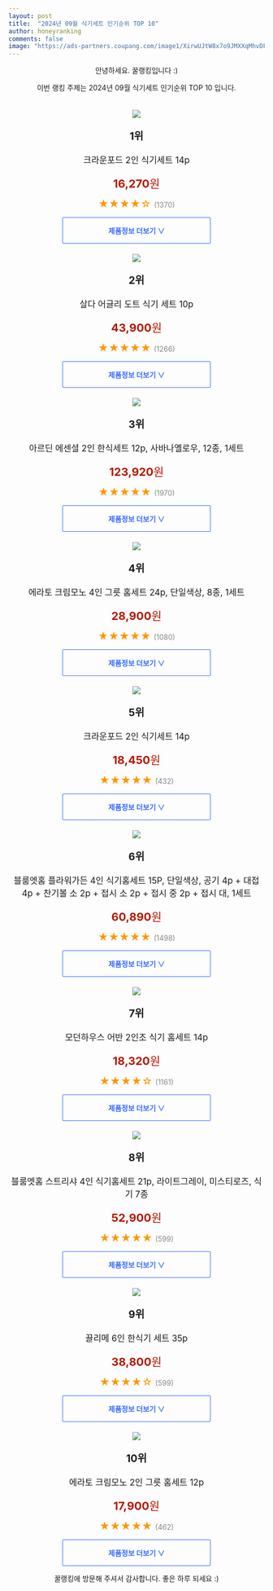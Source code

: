 ```yaml
---
layout: post
title:  "2024년 09월 식기세트 인기순위 TOP 10"
author: honeyranking
comments: false
image: "https://ads-partners.coupang.com/image1/XirwUJtW8x7o9JMXXqMhvDFDHD_fzYlzjp8Xjlh1LtfWUa4wBOzD5EjAOZmKpQUqAAOUsGrzauq0c49Or01RsBY658eK1td8jkSLfn1IlkGwEhSwGXFDU3WxGU4cyBCVKdCzBTWP2R7TkxrYR-JUL2z3Hy9NKQG72aIvc0zlqpKnA-tNfUvIp9yspu5Wpw83zTG758GsmCGDyeqw5KadxjYZYmUJkG5DwNHSC1dnYfEAvZ8rbPn0Cb8o3NR3Ip-QhBWEM_eqWRUy_P-lYq8mBvvaGvLMoC0mHLOb"
---
```

<p style="text-align: center;">안녕하세요. 꿀랭킹입니다 :)</p>
<p style="text-align: center;">이번 랭킹 주제는 2024년 09월 식기세트 인기순위 TOP 10 입니다.</p><center><img src="https://ads-partners.coupang.com/image1/XirwUJtW8x7o9JMXXqMhvDFDHD_fzYlzjp8Xjlh1LtfWUa4wBOzD5EjAOZmKpQUqAAOUsGrzauq0c49Or01RsBY658eK1td8jkSLfn1IlkGwEhSwGXFDU3WxGU4cyBCVKdCzBTWP2R7TkxrYR-JUL2z3Hy9NKQG72aIvc0zlqpKnA-tNfUvIp9yspu5Wpw83zTG758GsmCGDyeqw5KadxjYZYmUJkG5DwNHSC1dnYfEAvZ8rbPn0Cb8o3NR3Ip-QhBWEM_eqWRUy_P-lYq8mBvvaGvLMoC0mHLOb" style="margin-top:20px" /></center><p style="text-align: center; font-size: 20px"><b>1위</b></p><p style="text-align: center; font-size: 17px">크라운포드 2인 식기세트 14p</p><p style="text-align: center;"><span style="color: #b61800; font-size: 22px;"><b>16,270</b>원</span></p><p style="text-align: center;"><span style="color: #ff9600; font-size: 20px;">★★★★☆ </span><span style="color: #878787;">(1370)</span></p><center><a href="https://link.coupang.com/re/AFFSDP?lptag=AF3899140&subid=honeyrank&pageKey=304387060&itemId=963664489&vendorItemId=5357266785&traceid=V0-153-1bea7d31f4182739&requestid=20241001010000969146342848&token=31850C%7CMIXED"><div style="font-size: 14px; display: inline-block; padding: 15px 90px; color: #346aff; border-radius: 2px; border: 1px solid #346aff; cursor: pointer;"><b>제품정보 더보기 &or;</b></div></a></center><center><img src="https://ads-partners.coupang.com/image1/iaTefy4QQ_4sTGgHiXrFdNbm-RxnEO_z4ISF7wZdmq9lXfSoTWlFUrrhKyV1-rQ-BFnWfF3rJaVNpkeM9-YOwjpQTRuZQ9PWxuEUlppkuD_AymnmeHpuXil0zcW3_VJvwYiXpW2W2zllidiJ2aeh7zUbCAxChs11bI6pPFWpJT-UXVwdTX2rZvOCSfOj3EY3vhBvSzsMVm69A2-cyyDAB_qWD6NFsG-V3pJYnTQ4mgPwAy6_UMbAZWz8ViMXsrnOV5ZZtwMDhxKabBv3gG1l2gxG" style="margin-top:20px" /></center><p style="text-align: center; font-size: 20px"><b>2위</b></p><p style="text-align: center; font-size: 17px">살다 어글리 도트 식기 세트 10p</p><p style="text-align: center;"><span style="color: #b61800; font-size: 22px;"><b>43,900</b>원</span></p><p style="text-align: center;"><span style="color: #ff9600; font-size: 20px;">★★★★★ </span><span style="color: #878787;">(1266)</span></p><center><a href="https://link.coupang.com/re/AFFSDP?lptag=AF3899140&subid=honeyrank&pageKey=8276615993&itemId=23858090060&vendorItemId=90881359344&traceid=V0-153-1dda2873f797cbd4&requestid=20241001010000969146342848&token=31850C%7CMIXED"><div style="font-size: 14px; display: inline-block; padding: 15px 90px; color: #346aff; border-radius: 2px; border: 1px solid #346aff; cursor: pointer;"><b>제품정보 더보기 &or;</b></div></a></center><center><img src="https://ads-partners.coupang.com/image1/rXOSkJueB10EOVzMrW7DvEdPWlRJZzXsup2J21e6-zvtTChG8QaXv4WVNMyyY3ftg-sn1t1sw2p6fBI6PMcQMRe2QSu1I47QoE69e3GqRY6qFi2zgBGq94s-eRVcLpykAxCkfGVPcUCgSwUEXBmMXIJXQ8FXuWc0YnTid5g_gRCjznu0NLfLKs9rWh630jurSYd763UF4k4Zz-rcwKRdO8295KkdZ_by7VHjd-ieCgMNwHH1tyCLUSn3vbfvboiB_MMtaDXZBalMB3M3B3e_0izL6dZj4RI=" style="margin-top:20px" /></center><p style="text-align: center; font-size: 20px"><b>3위</b></p><p style="text-align: center; font-size: 17px">아르딘 에센셜 2인 한식세트 12p, 사바나옐로우, 12종, 1세트</p><p style="text-align: center;"><span style="color: #b61800; font-size: 22px;"><b>123,920</b>원</span></p><p style="text-align: center;"><span style="color: #ff9600; font-size: 20px;">★★★★★ </span><span style="color: #878787;">(1970)</span></p><center><a href="https://link.coupang.com/re/AFFSDP?lptag=AF3899140&subid=honeyrank&pageKey=8185896328&itemId=23410276641&vendorItemId=90437371118&traceid=V0-153-d954433465cb0ae1&clickBeacon=0c701e00-7f45-11ef-894d-f173a4cba91f%7E3&requestid=20241001010000969146342848&token=31850C%7CMIXED"><div style="font-size: 14px; display: inline-block; padding: 15px 90px; color: #346aff; border-radius: 2px; border: 1px solid #346aff; cursor: pointer;"><b>제품정보 더보기 &or;</b></div></a></center><center><img src="https://ads-partners.coupang.com/image1/SA6-Psm6dEIT5oGISGob3bgcLyncHTRNinxmQSUiSdjIX1zO1um6iLI3_qCC9BALt25DGGNrihtwEoacI1-Yd57DInbkasEBVdem5Pm6ROVbNAKFogyGLVi8nC3YxyxqPTncNICJeVHv5pz2Oa6YL7ITUEtqqfYQRD4UGxustP_FwVZh7HxGaOcvqkPnAeO07vhEcyXr68-SjKWesLYTGttX1390Evr4G08EZmDjvp4542JUa0qRE56NFIhUwWu_IW9H6jgUquGfQJ8FZmq0eqdHPES69XMRmTIeF9vr2g==" style="margin-top:20px" /></center><p style="text-align: center; font-size: 20px"><b>4위</b></p><p style="text-align: center; font-size: 17px">에라토 크림모노 4인 그릇 홈세트 24p, 단일색상, 8종, 1세트</p><p style="text-align: center;"><span style="color: #b61800; font-size: 22px;"><b>28,900</b>원</span></p><p style="text-align: center;"><span style="color: #ff9600; font-size: 20px;">★★★★★ </span><span style="color: #878787;">(1080)</span></p><center><a href="https://link.coupang.com/re/AFFSDP?lptag=AF3899140&subid=honeyrank&pageKey=216738074&itemId=666516469&vendorItemId=4722854495&traceid=V0-153-7590a56d20a50372&clickBeacon=0c701e00-7f45-11ef-9d20-55a360be92a7%7E3&requestid=20241001010000969146342848&token=31850C%7CMIXED"><div style="font-size: 14px; display: inline-block; padding: 15px 90px; color: #346aff; border-radius: 2px; border: 1px solid #346aff; cursor: pointer;"><b>제품정보 더보기 &or;</b></div></a></center><center><img src="https://ads-partners.coupang.com/image1/r9XKiPwoFvI1m3LPr9HHYgHTLCabAPtmWSnRw6_nplrGC023iiAnEQ_LcXqT61JwZ-JuD2WyX6KX17nX-qnBGyx3CCqSiaIIr8BWorqnlLuoORzaqIDJENGzXBkXSK6DteQ5jwrd5goGJslEetonrUrYZBTlpTNuzL-Cw2H0I4hJ4rern5nk2j_bJz94m5OfkvvqwBditk8zJ2t6pfHJwRliahZsEkfhYnhHcBCOUKHTKpGzsuxiF3n_79iBGWGIqLssyQvYcFMCG44VfgyenH3AHIjxUON2" style="margin-top:20px" /></center><p style="text-align: center; font-size: 20px"><b>5위</b></p><p style="text-align: center; font-size: 17px">크라운포드 2인 식기세트 14p</p><p style="text-align: center;"><span style="color: #b61800; font-size: 22px;"><b>18,450</b>원</span></p><p style="text-align: center;"><span style="color: #ff9600; font-size: 20px;">★★★★★ </span><span style="color: #878787;">(432)</span></p><center><a href="https://link.coupang.com/re/AFFSDP?lptag=AF3899140&subid=honeyrank&pageKey=304387060&itemId=958007469&vendorItemId=5357266805&traceid=V0-153-1bea7d31f4182739&requestid=20241001010000969146342848&token=31850C%7CMIXED"><div style="font-size: 14px; display: inline-block; padding: 15px 90px; color: #346aff; border-radius: 2px; border: 1px solid #346aff; cursor: pointer;"><b>제품정보 더보기 &or;</b></div></a></center><center><img src="https://ads-partners.coupang.com/image1/WNsOCRCXwf8BUkY2WL-GgKASP94lAPY3bO_jRUIUCnetijgjVH_e_11LWIYtJbf0Kp0zk2CyCZOcap6g5ywrvuYbLzGoNm2Vxpb5Gd1DtjgmTk1tgrwuXk1ypYQvAriCov6pFSGB2WUnPk2eeR7L6RVkbhNV2sMFz_u5_6RLZOmO35nkb5bkHMatTdoOYLC6v53tgrbqRP61Q2SsGN4Z-mXnTgYubnVKuMf7TL9lLvDI7eI8OwdCSCYXadUSY5c9WIJS_mFsiVW9t9oi1w2E9p166xG4dQ==" style="margin-top:20px" /></center><p style="text-align: center; font-size: 20px"><b>6위</b></p><p style="text-align: center; font-size: 17px">블룸엣홈 플라워가든 4인 식기홈세트 15P, 단일색상, 공기 4p + 대접 4p + 찬기볼 소 2p + 접시 소 2p + 접시 중 2p + 접시 대, 1세트</p><p style="text-align: center;"><span style="color: #b61800; font-size: 22px;"><b>60,890</b>원</span></p><p style="text-align: center;"><span style="color: #ff9600; font-size: 20px;">★★★★★ </span><span style="color: #878787;">(1498)</span></p><center><a href="https://link.coupang.com/re/AFFSDP?lptag=AF3899140&subid=honeyrank&pageKey=7508789285&itemId=19670402514&vendorItemId=86775991525&traceid=V0-153-09c073cbac5ccf08&clickBeacon=0c701e00-7f45-11ef-a125-7350fb1673f0%7E3&requestid=20241001010000969146342848&token=31850C%7CMIXED"><div style="font-size: 14px; display: inline-block; padding: 15px 90px; color: #346aff; border-radius: 2px; border: 1px solid #346aff; cursor: pointer;"><b>제품정보 더보기 &or;</b></div></a></center><center><img src="https://ads-partners.coupang.com/image1/K-NKXCXG8PzIwSUcK8o2-lC885HUrom8tn0wQQEffleqHYqaoJJV37YAHtB26S8KBwVpCVbERyRdlaV9NV9VuYisXtl8gisp0p8kbRXy18j9sjdd9NZc1nXcNXUAlnk6-7M6nxfnI52_8LJFXrLYUdCwrdHQ_sw4cGA1gtRlqtOH89hJIGjl9AiAK6vuErog9euRzBSMt34FEYFnz-_vKbiLt3mpQpQwPZPmIFR3-gRKSPpQFQh1c-euS47cbz7ogYcQVZEmexJwRugsHiarcNU8D-Ue7z8xsKiL" style="margin-top:20px" /></center><p style="text-align: center; font-size: 20px"><b>7위</b></p><p style="text-align: center; font-size: 17px">모던하우스 어반 2인조 식기 홈세트 14p</p><p style="text-align: center;"><span style="color: #b61800; font-size: 22px;"><b>18,320</b>원</span></p><p style="text-align: center;"><span style="color: #ff9600; font-size: 20px;">★★★★☆ </span><span style="color: #878787;">(1161)</span></p><center><a href="https://link.coupang.com/re/AFFSDP?lptag=AF3899140&subid=honeyrank&pageKey=7883477647&itemId=21565480681&vendorItemId=88764518665&traceid=V0-153-76204794e1f61cff&requestid=20241001010000969146342848&token=31850C%7CMIXED"><div style="font-size: 14px; display: inline-block; padding: 15px 90px; color: #346aff; border-radius: 2px; border: 1px solid #346aff; cursor: pointer;"><b>제품정보 더보기 &or;</b></div></a></center><center><img src="https://ads-partners.coupang.com/image1/fFKJXIawP2csNiT_fLzqBlbRNotZTHYnvczuL2yGp-Yms8gNg3tsYfSh0elX-t4oXkwqAIqC172S5eZmJW9-f9pF9iN7TyEoeO-uoU7Qirif-s6aYoigFuTuPuaO-uKKxgDtKPWDFLGD_Ve8TvgVIIv21x-iwUPBRT2_matvSPDBHakcJCdFvM_xLIsrtWk0qtqm7cjLgWsvpnXIo_KxnSTNyr_rmLiswlJjayW7nDvrlNpaNrVPzPgYr05dRFMDNlw13CAKNEVVX5b5I1s_0uo1uqYcOfAT_EF3QYLW4A==" style="margin-top:20px" /></center><p style="text-align: center; font-size: 20px"><b>8위</b></p><p style="text-align: center; font-size: 17px">블룸엣홈 스트리샤 4인 식기홈세트 21p, 라이트그레이, 미스티로즈, 식기 7종</p><p style="text-align: center;"><span style="color: #b61800; font-size: 22px;"><b>52,900</b>원</span></p><p style="text-align: center;"><span style="color: #ff9600; font-size: 20px;">★★★★★ </span><span style="color: #878787;">(599)</span></p><center><a href="https://link.coupang.com/re/AFFSDP?lptag=AF3899140&subid=honeyrank&pageKey=318851478&itemId=1018585680&vendorItemId=5456420326&traceid=V0-153-d527db78049a83f2&clickBeacon=0c701e00-7f45-11ef-9e1a-46552125f924%7E3&requestid=20241001010000969146342848&token=31850C%7CMIXED"><div style="font-size: 14px; display: inline-block; padding: 15px 90px; color: #346aff; border-radius: 2px; border: 1px solid #346aff; cursor: pointer;"><b>제품정보 더보기 &or;</b></div></a></center><center><img src="https://ads-partners.coupang.com/image1/shJQ_vfv50jdpdRxsgu4weY0ZxRadoz06m_mjc7jdL9DDDoypiSVtF4QoP88yGigN3hDJIWurcLjY4CH_oGIQqNDt5a0jmz7_5wJI555JABSdE03SDj6jQVsGkebT8eD9dChERPXiHHw8hPOXdpfzEqM2XvD3QVbtGawoKQo01Xq-y3kkBDQ6T7yzFafXiQNZScbt1Oh9Iflig_st-zZ2ZOz0HBBdEKJyTsFqmHEb7qK99SYCm2Ly6OxSHcAk0wvwJNxZpTc9X2nBBlMeeHp6tgf7UzS9FhU" style="margin-top:20px" /></center><p style="text-align: center; font-size: 20px"><b>9위</b></p><p style="text-align: center; font-size: 17px">끌리메 6인 한식기 세트 35p</p><p style="text-align: center;"><span style="color: #b61800; font-size: 22px;"><b>38,800</b>원</span></p><p style="text-align: center;"><span style="color: #ff9600; font-size: 20px;">★★★★☆ </span><span style="color: #878787;">(599)</span></p><center><a href="https://link.coupang.com/re/AFFSDP?lptag=AF3899140&subid=honeyrank&pageKey=210820&itemId=406272&vendorItemId=3000315837&traceid=V0-153-251a2e6bf0937a8b&requestid=20241001010000969146342848&token=31850C%7CMIXED"><div style="font-size: 14px; display: inline-block; padding: 15px 90px; color: #346aff; border-radius: 2px; border: 1px solid #346aff; cursor: pointer;"><b>제품정보 더보기 &or;</b></div></a></center><center><img src="https://ads-partners.coupang.com/image1/RlVYKaZJTE6Y90nuRjbzdIfHItP4WvElRxKJkZ2ZkedNRKjgqlGYVqoYrJGJvg_dhj4-VhK8qJD2KXDI-uO3xgBjZ6PkiBz6xbSZNUq18rQTniBpTotVZJu0O2PYc8p8cttLGEJPGWjR9waw5TaW-M0Ub0vehNCfbf3feaTRY7AGarPSD4dSNXAQD_nEFxe080cznWZcBhDd1fRBV82G0szTQBKKEzW44sztFck-2R_yzOGrHK8ZhnliT0unpqG-RXfnHk9C8ET205tfJbBDq4b_ltTmjSv0" style="margin-top:20px" /></center><p style="text-align: center; font-size: 20px"><b>10위</b></p><p style="text-align: center; font-size: 17px">에라토 크림모노 2인 그릇 홈세트 12p</p><p style="text-align: center;"><span style="color: #b61800; font-size: 22px;"><b>17,900</b>원</span></p><p style="text-align: center;"><span style="color: #ff9600; font-size: 20px;">★★★★★ </span><span style="color: #878787;">(462)</span></p><center><a href="https://link.coupang.com/re/AFFSDP?lptag=AF3899140&subid=honeyrank&pageKey=216738060&itemId=666516413&vendorItemId=4722854367&traceid=V0-153-e5759cef49719236&requestid=20241001010000969146342848&token=31850C%7CMIXED"><div style="font-size: 14px; display: inline-block; padding: 15px 90px; color: #346aff; border-radius: 2px; border: 1px solid #346aff; cursor: pointer;"><b>제품정보 더보기 &or;</b></div></a></center><p style="text-align: center;">꿀랭킹에 방문해 주셔서 감사합니다. 좋은 하루 되세요 :)</p>